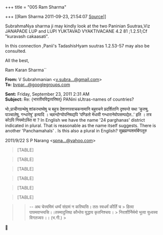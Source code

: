 +++
title = "005 Ram Sharma"

+++
[[Ram Sharma	2011-09-23, 21:54:07 [Source](https://groups.google.com/g/bvparishat/c/w1DqwSw5zaY)]]



SubrahmaNya sharma ji may kindly look at the two Paninian Suutras,Viz JANAPADE LUP and LUPI YUKTAVAD VYAKTIVACANE 4.2 81 ;1.2.51;Cf "kuravash cakaasati".

 In this connection ,Panii's TadashisHyam suutras 1.2.53-57 may also be consulted.

 All the best,

 Ram Karan Sharma``

  

**From:** V Subrahmanian \<[v.subra...@gmail.com]()\>  
**To:** [bvpar...@googlegroups.com]()  

**Sent:** Friday, September 23, 2011 2:31 AM  
**Subject:** Re: {भारतीयविद्वत्परिषत्} PANini sUtras-names of countries?  

भोः,प्राचीनग्रन्थेषु शांकरभाष्येषु च बहुत्र देशनगरवाचकनामानि बहुवचने प्रदर्शितानि दृश्यन्ते यथा ’कुरुषु, पाञ्चालेषु, गन्धारेषु’ इत्यादि । च्छान्दोग्योपनिषद्यपि ’पण्डितो मेधावी गन्धारानेवोपसम्पद्येत..’ इति । तत्र कोऽपि नियमोऽस्ति वा ? In English we have the name '24 parghanas' district indicated in plural. That is reasonable as the name itself suggests. There is another 'Panchamahals' . Is this also a plural in English?  सुब्रह्मण्यशर्माबेंगलूरु

2011/9/22 S P Narang \<[spna...@yahoo.com]()\>

> [TABLE]

> [TABLE]

> [TABLE]

> [TABLE]

> [TABLE]

> [TABLE]

> 
> > 
> > 
> > 
> > -- अथ चेत्त्वमिमं धर्म्यं संग्रामं न करिष्यसि। ततः स्वधर्मं कीर्तिं च > हित्वा पापमवाप्स्यसि।।तस्मादुत्तिष्ठ कौन्तेय युद्धाय कृतनिश्चयः। > निराशीर्निर्ममो भूत्वा युध्यस्व विगतज्वरः।। (भ.गी.) >
> 
> > 



